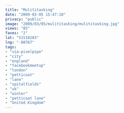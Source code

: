 ```yaml
---
title: "Mulititasking"
date: "2009-03-05 15:47:10"
privacy: "public"
image: "2009/03/05/mulititasking/mulititasking.jpg"
views: "85"
faves: "2"
lat: "51518283"
lng: "-80767"
tags:
- "via-pixelpipe"
- "city"
- "england"
- "facebookmeetup"
- "london"
- "petticoat"
- "lane"
- "spitalfields"
- "uk"
- "winter"
- "petticoat lane"
- "United Kingdom"
---
```

<a href="/photos/2009/03/05/mulititasking"></a>
